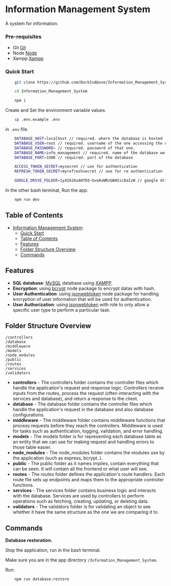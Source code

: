 # Information Management System

A system for information.

### Pre-requisites

- Git [Git](https://git-scm.com/downloads)
- Node [Node](https://nodejs.org/en/download/)
- Xampp [Xampp](https://www.apachefriends.org/download.html)

### Quick Start

```bash
    git clone https://github.com/DarkIsAbove/Information_Management_System.git

    cd Information_Management_System

    npm i
```

Create and Set the environment variable values.
```bash
    cp .env.example .env
```

in `.env` file.
```bash
    DATABASE_HOST=localhost // required. where the database is hosted 
    DATABASE_USER=root // required. username of the one accessing the database
    DATABASE_PASSWORD= // required. password of that one.
    DATABASE_NAME=info_management // required. name of the database we are accessing
    DATABASE_PORT=3306 // required. port of the database

    ACCESS_TOKEN_SECRET=mysecret // use for authentication
    REFRESH_TOKEN_SECRET=myrefreshsecret // use for re authentication

    GOOGLE_DRIVE_FOLDER=1y4I626u4H7E6-GveAvWRzGW4Sic8aIzW // google drive folder where database backup will be inserted.
```

In the other bash terminal, Run the app.

```bash
    npm run dev
```

## Table of Contents

- [Information Management System](#information-management-system)
  - [Quick Start](#quick-start)
  - [Table of Contents](#table-of-contents)
  - [Features](#features)
  - [Folder Structure Overview](#folder-structure-overview)
  - [Commands](#commands)

## Features

- **SQL database**: [MySQL](https://www.mysql.com/downloads/) database using [XAMPP](https://www.apachefriends.org/download.html).
- **Encryption**: using [bcrypt](https://www.npmjs.com/package/bcrypt) node package to encrypt datas with hash.
- **User Authentication**: using [jsonwebtoken](https://www.npmjs.com/package/jsonwebtoken) node package for handling encryption of user information that will be used for authentication.
- **User Authorization**: using [jsonwebtoken](https://www.npmjs.com/package/jsonwebtoken) with role to only allow a specific user type to perform a particular task.


## **Folder Structure Overview**

```
/controllers
/database
/middleware
/models
/node_modules
/public
/routes
/services
/validators
```

- **controllers** - The controllers folder contains the controller files which handle the application's request and response logic. Controllers receive inputs from the routes, process the request (often interacting with the services and database), and return a response to the client.
- **database** - The database folder contains the controller files which handle the application's request in the database and also database configurations.
- **middleware** - The middleware folder contains middleware functions that process requests before they reach the controllers. Middleware is used for tasks such as authentication, logging, validation, and error handling.
- **models** - The models folder is for representing each database table as an entity that we can use for making request and handling errors to those table easier.
- **node_modules** - The node_modules folder contains the modules use by the application (such as express, bcrypt..).
- **public** - The public folder as it names implies, contain everything that can be seen. It will contain all the frontend or what user will see.
- **routes** - The routes folder defines the application's route handlers. Each route file sets up endpoints and maps them to the appropriate controller functions.
- **services** - The services folder contains business logic and interacts with the database. Services are used by controllers to perform operations such as fetching, creating, updating, or deleting data.
- **validators** - The validators folder is for validating an object to see whether it have the same structure as the one we are comparing it to.

## **Commands**

**Database restoration.**

Stop the application, run in the bash terminal. 

Make sure you are in the app directory `/Information_Management_System`.

Run:
```bash
    npm run database:restore
```